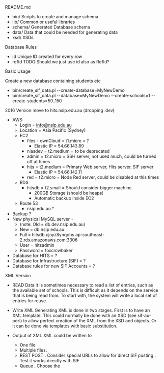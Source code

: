 README.md

 * bin/ 	Scripts to create and manage schema
 * lib/ 	Common or useful libraries
 * schema/ 	Generated Database schema
 * data/ 	Data that could be needed for generating data
 * xsd/		XSDs

Database Rules

 * id 		Unique ID created for every row
 * refId	TODO Should we just use id also as RefId?

Basic Usage

 Create a new database containing students etc
 * bin/create_sif_data.pl --create-database=MyNewDemo
 * bin/create_sif_data.pl --database=MyNewDemo --create-schools=1 --create-students=50..150

2016 Version move to hits.nsip.edu.au (dropping .dev)
* AWS:
  * Login = info@nsip.edu.au
  * Location = Asia Pacific (Sydney)
  * EC2
    * files - ownCloud = t1.micro = ?
      * Elastic IP = 54.66.143.89
    * niasdev = t2.medium = to be deprecated
    * admin = t2.micro = SSH server, not used much, could be turned off at times
    * hits = t2.medium = Primary Web server, Hits server, SIF server
      * Elastic IP = 54.66.142.11
    * red = t2.micro = Node Red server, could be disabled at this times
  * RDS
    * hitsdb = t2.small = Should consider bigger machine
      * 200GB Storage (should be heaps)
      * Automatic backup inside EC2
  * Route 53
    * nsip.edu.au
      *
* Backup ?
* New physical MySQL server =
  * (note: Old = db.dev.nsip.edu.au)
  * New = db.nsip.edu.au
  * Full = hitsdb.cjoyz8ynqohs.ap-southeast-2.rds.amazonaws.com:3306
  * User = hitsadmin
  * Password = foxcrowbaker
* Database for HITS = ?
* Database for Infrastructure (SIF) = ?
* Database rules for new SIF Accounts = ?

XML Version

* READ Data
	It is sometimes necessary to read a list of entries, such as the available
	set of schools. This is difficult as it depends on the service that
	is being read from.
	To start with, the system will write a local set of entries for reuse.

* Write XML
	Generating XML is done in two stages. First is to have an XML template.
	This could normally be done with an XSD (see sif-au-perl) to allow perfect
	creation of the XML from the XSD and objects.
	Or it can be done via templates with basic substitution.

* Output of XML
	XML could be written to
	- One file
	- Multiple files.
	- REST POST
		. Consider special URLs to allow for direct SIF posting
		. Test it works directly with SIF
	- Queue
		. Choose the
